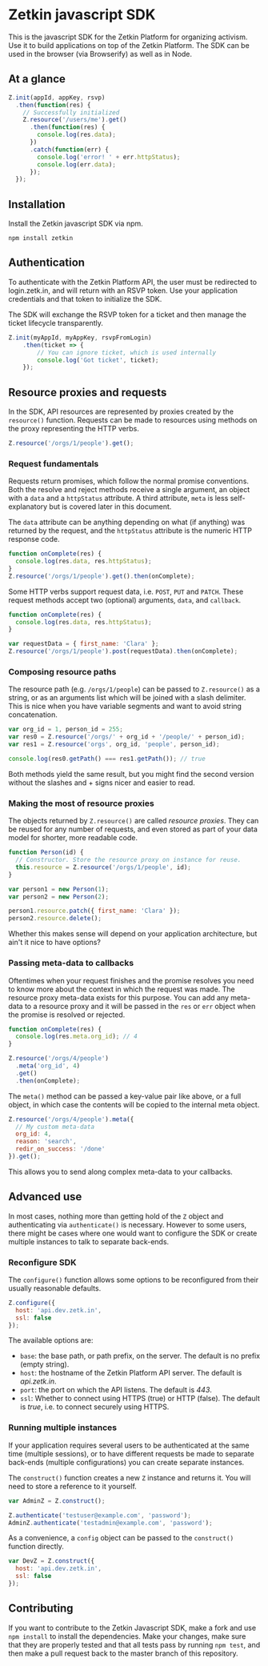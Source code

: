 # Zetkin javascript SDK
This is the javascript SDK for the Zetkin Platform for organizing activism. Use
it to build applications on top of the Zetkin Platform. The SDK can be used in the browser (via Browserify) as well as in Node.

## At a glance
```javascript
Z.init(appId, appKey, rsvp)
  .then(function(res) {
    // Successfully initialized
    Z.resource('/users/me').get()
      .then(function(res) {
        console.log(res.data);
      })
      .catch(function(err) {
        console.log('error! ' + err.httpStatus);
        console.log(err.data);
      });
  });
```

## Installation
Install the Zetkin javascript SDK via npm.

```
npm install zetkin
```

## Authentication
To authenticate with the Zetkin Platform API, the user must be redirected to
login.zetk.in, and will return with an RSVP token. Use your application
credentials and that token to initialize the SDK.

The SDK will exchange the RSVP token for a ticket and then manage the ticket
lifecycle transparently.

```javascript
Z.init(myAppId, myAppKey, rsvpFromLogin)
    .then(ticket => {
        // You can ignore ticket, which is used internally
        console.log('Got ticket', ticket);
    });
```

## Resource proxies and requests
In the SDK, API resources are represented by proxies created by the `resource()` function. Requests can be made to resources using methods on the proxy representing the HTTP verbs.

```javascript
Z.resource('/orgs/1/people').get();
```

### Request fundamentals
Requests return promises, which follow the normal promise conventions. Both the resolve and reject methods receive a single argument, an object with a `data` and a `httpStatus` attribute. A third attribute, `meta` is less self-explanatory but is covered later in this document.

The `data` attribute can be anything depending on what (if anything) was returned by the request, and the `httpStatus` attribute is the numeric HTTP response code.

```javascript
function onComplete(res) {
  console.log(res.data, res.httpStatus);
}
Z.resource('/orgs/1/people').get().then(onComplete);
```

Some HTTP verbs support request data, i.e. `POST`, `PUT` and `PATCH`. These request methods accept two (optional) arguments, `data`, and `callback`.

```javascript
function onComplete(res) {
  console.log(res.data, res.httpStatus);
}

var requestData = { first_name: 'Clara' };
Z.resource('/orgs/1/people').post(requestData).then(onComplete);
```

### Composing resource paths
The resource path (e.g. `/orgs/1/people`) can be passed to `Z.resource()` as a string, or as an arguments list which will be joined with a slash delimiter. This is nice when you have variable segments and want to avoid string concatenation.

```javascript
var org_id = 1, person_id = 255;
var res0 = Z.resource('/orgs/' + org_id + '/people/' + person_id);
var res1 = Z.resource('orgs', org_id, 'people', person_id);

console.log(res0.getPath() === res1.getPath()); // true
```

Both methods yield the same result, but you might find the second version without the slashes and + signs nicer and easier to read.

### Making the most of resource proxies
The objects returned by `Z.resource()` are called _resource proxies_. They can be reused for any number of requests, and even stored as part of your data model for shorter, more readable code.

```javascript
function Person(id) {
  // Constructor. Store the resource proxy on instance for reuse.
  this.resource = Z.resource('/orgs/1/people', id);
}

var person1 = new Person(1);
var person2 = new Person(2);

person1.resource.patch({ first_name: 'Clara' });
person2.resource.delete();
```

Whether this makes sense will depend on your application architecture, but ain't it nice to have options?

### Passing meta-data to callbacks
Oftentimes when your request finishes and the promise resolves you need to know more about the context in which the request was made. The resource proxy meta-data exists for this purpose. You can add any meta-data to a resource proxy and it will be passed in the `res` or `err` object when the promise is resolved or rejected.

```javascript
function onComplete(res) {
  console.log(res.meta.org_id); // 4
}

Z.resource('/orgs/4/people')
  .meta('org_id', 4)
  .get()
  .then(onComplete);
```

The `meta()` method can be passed a key-value pair like above, or a full object, in which case the contents will be copied to the internal meta object.

```javascript
Z.resource('/orgs/4/people').meta({
  // My custom meta-data
  org_id: 4,
  reason: 'search',
  redir_on_success: '/done'
}).get();
```

This allows you to send along complex meta-data to your callbacks.

## Advanced use
In most cases, nothing more than getting hold of the `Z` object and authenticating via `authenticate()` is necessary. However to some users, there might be cases where one would want to configure the SDK or create multiple instances to talk to separate back-ends.

### Reconfigure SDK
The `configure()` function allows some options to be reconfigured from their usually reasonable defaults.

```javascript
Z.configure({
  host: 'api.dev.zetk.in',
  ssl: false
});
```
The available options are:
* `base`: the base path, or path prefix, on the server. The default is no prefix (empty string).
* `host`: the hostname of the Zetkin Platform API server. The default is _api.zetk.in_.
* `port`: the port on which the API listens. The default is _443_.
* `ssl`: Whether to connect using HTTPS (true) or HTTP (false). The default is _true_, i.e. to connect securely using HTTPS.

### Running multiple instances
If your application requires several users to be authenticated at the same time (multiple sessions), or to have different requests be made to separate back-ends (multiple configurations) you can create separate instances.

The `construct()` function creates a new `Z` instance and returns it. You will need to store a reference to it yourself.

```javascript
var AdminZ = Z.construct();

Z.authenticate('testuser@example.com', 'password');
AdminZ.authenticate('testadmin@example.com', 'password');
```

As a convenience, a `config` object can be passed to the `construct()` function directly.

```javascript
var DevZ = Z.construct({
  host: 'api.dev.zetk.in',
  ssl: false
});
```

## Contributing
If you want to contribute to the Zetkin Javascript SDK, make a fork and use `npm install` to install the dependencies. Make your changes, make sure that they are properly tested and that all tests pass by running `npm test`, and then make a pull request back to the master branch of this repository.
